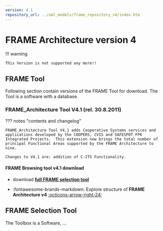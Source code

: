 ```yaml
---
version: 4.1
repository_url: ../uml_models/frame_repository_v4/index.htm
---
```


# FRAME Architecture version 4

!!! warning

    This Version is not supported any more!!


## FRAME Tool

Following section contain versions of the FRAME Tool for download. The Tool is a software with a database. 

### FRAME_Architecture Tool V4.1 (rel. 30.8.2011)

??? notes "contents and changelog"

	FRAME_Architecture Tool V4.1 adds Cooperative Systems services and applications developed by the COOPERS, CVIS and SAFESPOT FP6 Integrated Projects.  This extension now brings the total number of principal Functional Areas supported by the FRAME Architecture to nine.
	
	Changes to V4.1 are: addition of C-ITS Functionality.

#### FRAME Browsing tool v4.1 download

 - download [**full FRAME selection tool**](../assets/models/Browsing_Tool-30082011.zip)
 
<div class="grid cards" markdown>

- :fontawesome-brands-markdown: Explore structure of __FRAME Architecture v4__ [:octicons-arrow-right-24:]({{page.meta.repository_url}})

</div>


## FRAME Selection Tool

The Toolbox is a Software, ...


